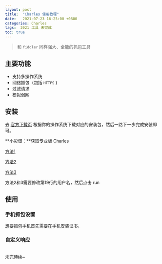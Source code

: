 ```yaml
---
layout: post
title:  "Charles 使用教程"
date:   2021-07-23 16:25:00 +0800
categories: Charles
tags:  2021 工具 未完成
toc: true
---
```


> 和 `fiddler` 同样强大、全能的抓包工具



## 主要功能

- 支持多操作系统
- 网络抓包（包括 `HTTPS` )
- 过滤请求
- 模拟弱网

## 安装

去 <a href='https://www.charlesproxy.com/download/' target="_blank">官方下载页</a> 根据你的操作系统下载对应的安装包，然后一路下一步完成安装即可。

**小彩蛋：**获取专业版 Charles

<a href='https://www.zzzmode.com/mytools/charles/' target="_blank">方法1</a>

<a href='https://goplay.space/#3K2iuH9cREz' target="_blank">方法2</a>

<a href='https://goplay.tools/snippet/3K2iuH9cREz' target="_blank">方法3</a>

方法2和3需要修改第19行的用户名，然后点击 run

## 使用

### 手机抓包设置

想要抓包手机首先需要在手机安装证书，

### 自定义响应

<br>
未完待续~